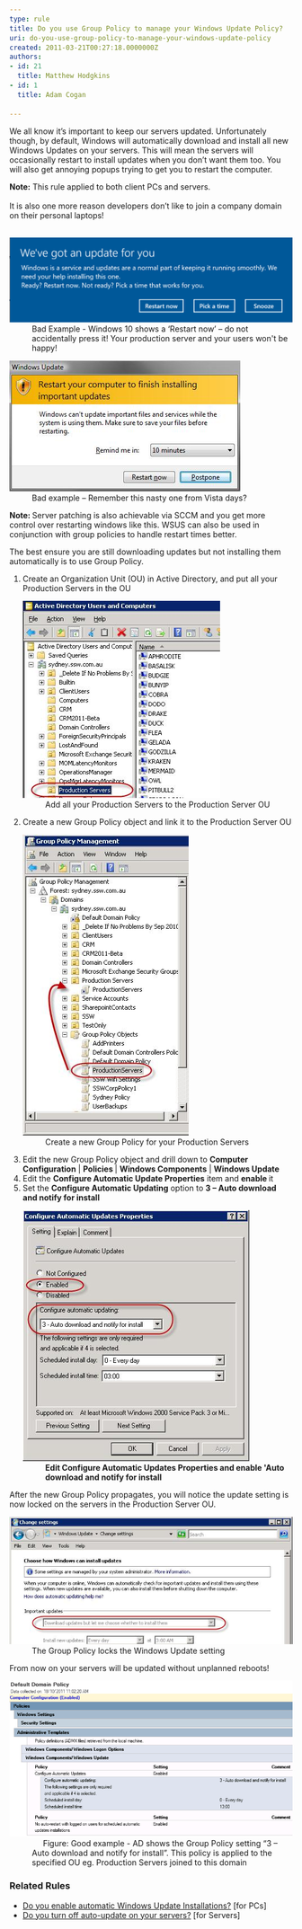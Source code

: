 ```yaml
---
type: rule
title: Do you use Group Policy to manage your Windows Update Policy?
uri: do-you-use-group-policy-to-manage-your-windows-update-policy
created: 2011-03-21T00:27:18.0000000Z
authors:
- id: 21
  title: Matthew Hodgkins
- id: 1
  title: Adam Cogan

---
```




<span class='intro'> We all know it’s important to keep our servers updated. Unfortunately though, by default, Windows will automatically download and install all new Windows Updates on your servers. This will mean the servers will occasionally restart to install updates when you don’t want them too. You will also get annoying popups trying to get you to restart the computer. <br> </span>

<div>
   <b>Note&#58;</b> This rule applied to both client PCs and servers.</div><div>
   <br>
</div><div>It is also one more reason developers don’t like to join a company domain on their personal laptops!<br><br></div><dl class="badImage"><dt> 
      <img alt="Windows-Update-notification.png" src="Windows-Update-notification.png" style="width&#58;750px;" /> 
   </dt><dd>Bad Example - Windows 10 shows a ‘Restart now’ – do not accidentally press it! Your production server and your users won't be happy!</dd></dl><dl class="badImage"><dt>​<img src="updates-restart.jpg" alt="Accidently press Restart Now on a Production server and your users won't be happy!" /> </dt><dd>Bad example – Remember this nasty one from Vista days?</dd></dl><p>
   <b>Note&#58; </b>Server patching is also achievable via SCCM and you get more control over restarting windows like this. WSUS can also be used in conjunction with group policies to handle restart times better.</p><p>The best ensure you are still downloading updates but not installing them automatically is to use Group Policy.</p><ol><li>Create an Organization Unit (OU) in Active Directory, and put all your Production Servers in the OU<br> 
      <dl class="image"><dt> 
            <img src="updates-adou.jpg" alt="Add all your Production Servers to the Production Server OU" /> 
         </dt><dd>Add all your Production Servers to the Production Server OU</dd></dl></li><li>Create a new Group Policy object and link it to the Production Server OU<br> 
      <dl class="image"><dt> 
            <img src="updates-gpo.jpg" alt="Create a new Group Policy for your Production Servers" /> 
         </dt><dd>Create a new Group Policy for your Production Servers</dd></dl></li><li>Edit the new Group Policy object and drill down to 
      <strong>Computer Configuration</strong> | 
      <strong>Policies </strong>| 
      <strong>Windows Components</strong> | 
      <strong>Windows Update</strong> </li><li>Edit the 
      <strong>Configure Automatic Update Properties</strong> item and 
      <strong>enable </strong>it</li><li>Set the 
      <strong>Configure Automatic Updating</strong> option to 
      <strong>3 – Auto download and notify for install<br> 
         <dl class="image"><dt> 
               <img src="updates-editgp.jpg" alt="Edit Configure Automatic Updates Properties and enable Auto download and notify for install" /> 
            </dt><dd>Edit Configure Automatic Updates Properties and enable 'Auto download and notify for install</dd></dl> </strong></li></ol><p>After the new Group Policy propagates, you will notice the update setting is now locked on the servers in the Production Server OU.</p><dl class="goodImage"><dt> 
      <img src="updates-updatesforced.jpg" alt="The Group Policy locks the Windows Update setting" /> 
   </dt><dd>The Group Policy locks the Windows Update setting</dd></dl><p></p><p>From now on your servers will be updated without unplanned reboots!<br></p><dl class="image"><dt> 
      <img src="Default domain policy1.png" alt="Default domain policy1.png" />
   </dt><dd class="ssw15-rteElement-FigureGood">&#160;&#160;&#160;&#160; Figure&#58; Good example - AD shows the Group Policy setting “3 – Auto download and notify for install”. This policy is applied to the specified OU eg. Production Servers joined to this domain 
      <br></dd></dl><p></p>
<h3> ​​Related Rules<br></h3><ul><li>
      <a href="/_layouts/15/FIXUPREDIRECT.ASPX?WebId=3dfc0e07-e23a-4cbb-aac2-e778b71166a2&amp;TermSetId=07da3ddf-0924-4cd2-a6d4-a4809ae20160&amp;TermId=f5432cb4-40af-491b-8da5-33b8a80dcb0a">​Do you enable automatic Windows Update Installations?​</a> [for PCs]&#160;</li><li>
      <a href="/_layouts/15/FIXUPREDIRECT.ASPX?WebId=3dfc0e07-e23a-4cbb-aac2-e778b71166a2&amp;TermSetId=07da3ddf-0924-4cd2-a6d4-a4809ae20160&amp;TermId=3b0722be-c3e3-4369-a590-258c7501a67a">Do you turn off auto-update on your servers?</a> [for Servers]​<br></li></ul>


